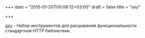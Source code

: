 +++
date = "2015-01-20T00:06:12+03:00"
draft = false
title = "oxy"

+++

<p><a href="https://github.com/mailgun/oxy">oxy</a>&nbsp;- Набор инструментов для расширения функциональности стандартной HTTP библиотеки.</p>

